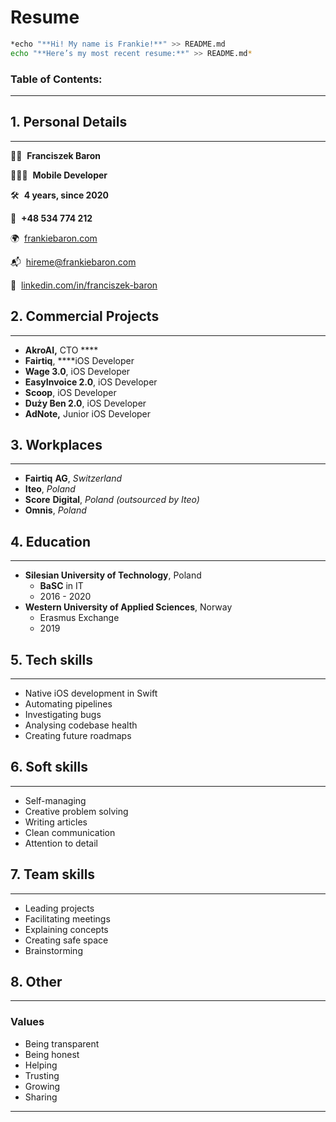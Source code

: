 # Resume

```bash
*echo "**Hi! My name is Frankie!**" >> README.md
echo "**Here’s my most recent resume:**" >> README.md*
```

### **Table of Contents:**

---

## 1. Personal Details

---

✌🏿  **Franciszek Baron**

👨🏿‍💻  **Mobile Developer** 

🛠️  **4 years, since 2020**

📱  **+48 534 774 212**

🌍  [frankiebaron.com](mailto:hireme@frankiebaron.com)

📬  [hireme@frankiebaron.com](mailto:hireme@frankiebaron.com)

💼  [linkedin.com/in/franciszek-baron](http://linkedin.com/in/franciszek-baron)

## 2. **Commercial Projects**

---

- **AkroAI,** CTO ****
- **Fairtiq**, ****iOS Developer
- **Wage 3.0**, iOS Developer
- **EasyInvoice 2.0**, iOS Developer
- **Scoop**, iOS Developer
- **Duży Ben 2.0**, iOS Developer
- **AdNote,** Junior iOS Developer

## 3. Workplaces

---

- **Fairtiq** **AG**, *Switzerland*
- **Iteo**, *Poland*
- **Score** **Digital**, *Poland (outsourced by Iteo)*
- **Omnis**, *Poland*

## **4. Education**

---

- **Silesian University of Technology**, Poland
    - **BaSC** in IT
    - 2016 - 2020
- **Western University of Applied Sciences**, Norway
    - Erasmus Exchange
    - 2019

## 5. Tech skills

---

- Native iOS development in Swift
- Automating pipelines
- Investigating bugs
- Analysing codebase health
- Creating future roadmaps

## **6. Soft skills**

---

- Self-managing
- Creative problem solving
- Writing articles
- Clean communication
- Attention to detail

## 7. Team skills

---

- Leading projects
- Facilitating meetings
- Explaining concepts
- Creating safe space
- Brainstorming

## 8. Other

---

### Values

- Being transparent
- Being honest
- Helping
- Trusting
- Growing
- Sharing

---